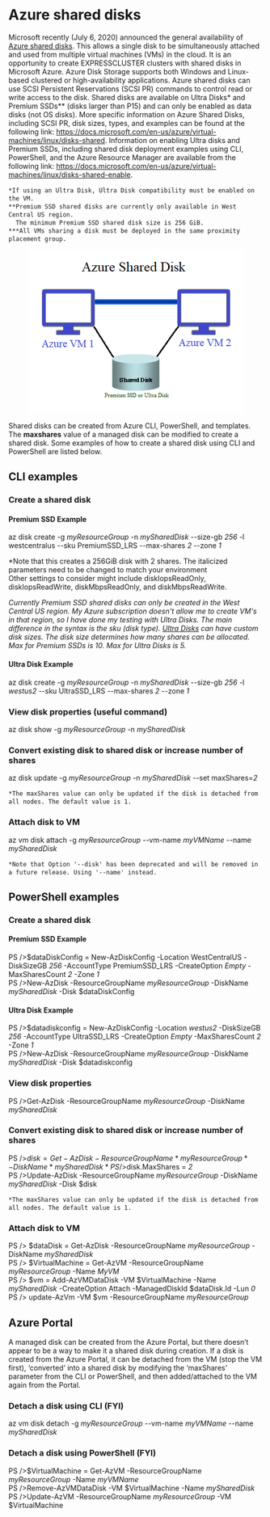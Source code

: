 # Azure shared disks
Microsoft recently (July 6, 2020) announced the general availability of [Azure shared disks](https://azure.microsoft.com/en-us/blog/announcing-the-general-availability-of-azure-shared-disks-and-new-azure-disk-storage-enhancements/). This allows a single disk to be simultaneously attached and used from multiple virtual machines (VMs) in the cloud. It is an opportunity to create EXPRESSCLUSTER clusters with shared disks in Microsoft Azure. Azure Disk Storage supports both Windows and Linux-based clustered or high-availability applications. Azure shared disks can use SCSI Persistent Reservations (SCSI PR) commands to control read or write access to the disk. Shared disks are available on Ultra Disks* and Premium SSDs** (disks larger than P15) and can only be enabled as data disks (not OS disks). More specific information on Azure Shared Disks, including SCSI PR, disk sizes, types, and examples can be found at the following link: https://docs.microsoft.com/en-us/azure/virtual-machines/linux/disks-shared. Information on enabling Ultra disks and Premium SSDs, including shared disk deployment examples using CLI, PowerShell, and the Azure Resource Manager are available from the following link: https://docs.microsoft.com/en-us/azure/virtual-machines/linux/disks-shared-enable.    

    *If using an Ultra Disk, Ultra Disk compatibility must be enabled on the VM.    
    **Premium SSD shared disks are currently only available in West Central US region.    
      The minimum Premium SSD shared disk size is 256 GiB.    
    ***All VMs sharing a disk must be deployed in the same proximity placement group.

<p align="center">
<img src="Azure Shared Disk.png")
</p>

Shared disks can be created from Azure CLI, PowerShell, and templates. The **maxshares** value of a managed disk can be modified to create a shared disk. Some examples of how to create a shared disk using CLI and PowerShell are listed below.

## CLI examples
### Create a shared disk
#### Premium SSD Example
az disk create -g *myResourceGroup* -n *mySharedDisk* --size-gb *256* -l westcentralus --sku PremiumSSD_LRS --max-shares *2* --zone *1*    

   *Note that this creates a 256GiB disk with 2 shares. The italicized parameters need to be changed to match your environment    
    Other settings to consider might include diskIopsReadOnly, diskIopsReadWrite, diskMbpsReadOnly, and diskMbpsReadWrite.

*Currently Premium SSD shared disks can only be created in the West Central US region. My Azure subscription doesn't allow me to create VM's in that region, so I have done my testing with Ultra Disks. The main difference in the syntax is the sku (disk type). [Ultra Disks](https://docs.microsoft.com/en-us/azure/virtual-machines/windows/disks-enable-ultra-ssd#ga-scope-and-limitations) can have custom disk sizes. The disk size determines how many shares can be allocated. Max for Premium SSDs is 10. Max for Ultra Disks is 5.*

#### Ultra Disk Example
az disk create -g *myResourceGroup* -n *mySharedDisk* --size-gb *256* -l *westus2* --sku UltraSSD_LRS --max-shares *2* --zone *1*

### View disk properties (useful command)
az disk show -g *myResourceGroup* -n *mySharedDisk*

### Convert existing disk to shared disk or increase number of shares
az disk update -g *myResourceGroup* -n *mySharedDisk* --set maxShares=*2*

    *The maxShares value can only be updated if the disk is detached from all nodes. The default value is 1.
    
### Attach disk to VM
az vm disk attach -g *myResourceGroup* --vm-name *myVMName* --name *mySharedDisk*

    *Note that Option '--disk' has been deprecated and will be removed in a future release. Using '--name' instead.
    
## PowerShell examples
### Create a shared disk
#### Premium SSD Example
PS />$dataDiskConfig = New-AzDiskConfig -Location WestCentralUS -DiskSizeGB *256* -AccountType PremiumSSD_LRS -CreateOption *Empty* -MaxSharesCount *2* -Zone *1*    
PS />New-AzDisk -ResourceGroupName *myResourceGroup* -DiskName *mySharedDisk* -Disk $dataDiskConfig

#### Ultra Disk Example
PS />$datadiskconfig = New-AzDiskConfig -Location *westus2* -DiskSizeGB *256* -AccountType UltraSSD_LRS -CreateOption *Empty* -MaxSharesCount *2* -Zone *1*    
PS />New-AzDisk -ResourceGroupName *myResourceGroup* -DiskName *mySharedDisk* -Disk $datadiskconfig

### View disk properties
PS />Get-AzDisk -ResourceGroupName *myResourceGroup* -DiskName *mySharedDisk*

### Convert existing disk to shared disk or increase number of shares
PS />$disk = Get-AzDisk -ResourceGroupName *myResourceGroup* -DiskName *mySharedDisk*    
PS />$disk.MaxShares = *2*    
PS />Update-AzDisk -ResourceGroupName *myResourceGroup* -DiskName *mySharedDisk* -Disk $disk    

    *The maxShares value can only be updated if the disk is detached from all nodes. The default value is 1.
    
### Attach disk to VM
PS /> $dataDisk = Get-AzDisk -ResourceGroupName *myResourceGroup* -DiskName *mySharedDisk*    
PS /> $VirtualMachine = Get-AzVM -ResourceGroupName *myResourceGroup* -Name *MyVM*    
PS /> $vm = Add-AzVMDataDisk -VM $VirtualMachine -Name *mySharedDisk* -CreateOption Attach -ManagedDiskId $dataDisk.Id -Lun *0*    
PS /> update-AzVm -VM $vm -ResourceGroupName *myResourceGroup*

## Azure Portal
A managed disk can be created from the Azure Portal, but there doesn’t appear to be a way to make it a shared disk during creation. If a disk is created from the Azure Portal, it can be detached from the VM (stop the VM first), ‘converted’ into a shared disk by modifying the ‘maxShares’ parameter from the CLI or PowerShell, and then added/attached to the VM again from the Portal.

### Detach a disk using CLI (FYI)
az vm disk detach -g *myResourceGroup* --vm-name *myVMName* --name *mySharedDisk*

### Detach a disk using PowerShell (FYI)
PS />$VirtualMachine = Get-AzVM -ResourceGroupName *myResourceGroup* -Name *myVMName*    
PS />Remove-AzVMDataDisk -VM $VirtualMachine -Name *mySharedDisk*    
PS />Update-AzVM -ResourceGroupName *myResourceGroup* -VM $VirtualMachine




